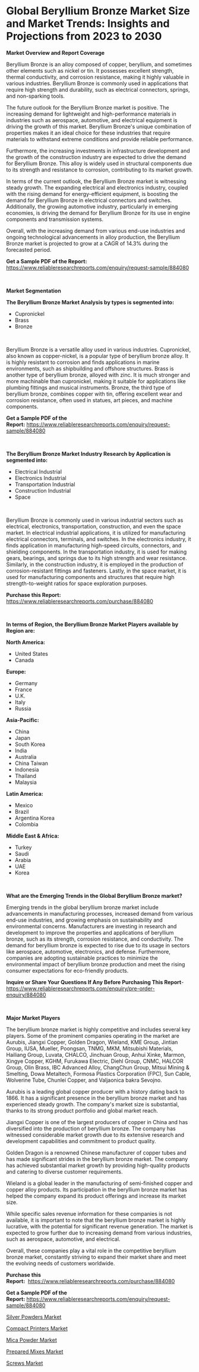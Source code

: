 <p><h1>Global Beryllium Bronze Market Size and Market Trends: Insights and Projections from 2023 to 2030</h1></p><p><strong>Market Overview and Report Coverage</strong></p>
<p><p>Beryllium Bronze is an alloy composed of copper, beryllium, and sometimes other elements such as nickel or tin. It possesses excellent strength, thermal conductivity, and corrosion resistance, making it highly valuable in various industries. Beryllium Bronze is commonly used in applications that require high strength and durability, such as electrical connectors, springs, and non-sparking tools.</p><p>The future outlook for the Beryllium Bronze market is positive. The increasing demand for lightweight and high-performance materials in industries such as aerospace, automotive, and electrical equipment is driving the growth of this market. Beryllium Bronze's unique combination of properties makes it an ideal choice for these industries that require materials to withstand extreme conditions and provide reliable performance.</p><p>Furthermore, the increasing investments in infrastructure development and the growth of the construction industry are expected to drive the demand for Beryllium Bronze. This alloy is widely used in structural components due to its strength and resistance to corrosion, contributing to its market growth.</p><p>In terms of the current outlook, the Beryllium Bronze market is witnessing steady growth. The expanding electrical and electronics industry, coupled with the rising demand for energy-efficient equipment, is boosting the demand for Beryllium Bronze in electrical connectors and switches. Additionally, the growing automotive industry, particularly in emerging economies, is driving the demand for Beryllium Bronze for its use in engine components and transmission systems.</p><p>Overall, with the increasing demand from various end-use industries and ongoing technological advancements in alloy production, the Beryllium Bronze market is projected to grow at a CAGR of 14.3% during the forecasted period.</p></p>
<p><strong>Get a Sample PDF of the Report:</strong> <a href="https://www.reliableresearchreports.com/enquiry/request-sample/884080">https://www.reliableresearchreports.com/enquiry/request-sample/884080</a></p>
<p>&nbsp;</p>
<p><strong>Market Segmentation</strong></p>
<p><strong>The Beryllium Bronze Market Analysis by types is segmented into:</strong></p>
<p><ul><li>Cupronickel</li><li>Brass</li><li>Bronze</li></ul></p>
<p>&nbsp;</p>
<p><p>Beryllium Bronze is a versatile alloy used in various industries. Cupronickel, also known as copper-nickel, is a popular type of beryllium bronze alloy. It is highly resistant to corrosion and finds applications in marine environments, such as shipbuilding and offshore structures. Brass is another type of beryllium bronze, alloyed with zinc. It is much stronger and more machinable than cupronickel, making it suitable for applications like plumbing fittings and musical instruments. Bronze, the third type of beryllium bronze, combines copper with tin, offering excellent wear and corrosion resistance, often used in statues, art pieces, and machine components.</p></p>
<p><strong>Get a Sample PDF of the Report:</strong>&nbsp;<a href="https://www.reliableresearchreports.com/enquiry/request-sample/884080">https://www.reliableresearchreports.com/enquiry/request-sample/884080</a></p>
<p>&nbsp;</p>
<p><strong>The Beryllium Bronze Market Industry Research by Application is segmented into:</strong></p>
<p><ul><li>Electrical Industrial</li><li>Electronics Industrial</li><li>Transportation Industrial</li><li>Construction Industrial</li><li>Space</li></ul></p>
<p>&nbsp;</p>
<p><p>Beryllium Bronze is commonly used in various industrial sectors such as electrical, electronics, transportation, construction, and even the space market. In electrical industrial applications, it is utilized for manufacturing electrical connectors, terminals, and switches. In the electronics industry, it finds application in manufacturing high-speed circuits, connectors, and shielding components. In the transportation industry, it is used for making gears, bearings, and springs due to its high strength and wear resistance. Similarly, in the construction industry, it is employed in the production of corrosion-resistant fittings and fasteners. Lastly, in the space market, it is used for manufacturing components and structures that require high strength-to-weight ratios for space exploration purposes.</p></p>
<p><strong>Purchase this Report:</strong>&nbsp; <a href="https://www.reliableresearchreports.com/purchase/884080">https://www.reliableresearchreports.com/purchase/884080</a></p>
<p>&nbsp;</p>
<p><strong>In terms of Region, the Beryllium Bronze Market Players available by Region are:</strong></p>
<p>
    <p> <strong> North America: </strong>
        <ul>
            <li>United States</li>
            <li>Canada</li>
        </ul>
        </p> 
    <p> <strong> Europe: </strong>
        <ul>
            <li>Germany</li>
            <li>France</li>
            <li>U.K.</li>
            <li>Italy</li>
            <li>Russia</li>
        </ul>
        </p> 
    <p> <strong> Asia-Pacific: </strong>
        <ul>
            <li>China</li>
            <li>Japan</li>
            <li>South Korea</li>
            <li>India</li>
            <li>Australia</li>
            <li>China Taiwan</li>
            <li>Indonesia</li>
            <li>Thailand</li>
            <li>Malaysia</li>
        </ul>
        </p> 
    <p> <strong> Latin America: </strong>
        <ul>
            <li>Mexico</li>
            <li>Brazil</li>
            <li>Argentina Korea</li>
            <li>Colombia</li>
        </ul>
        </p> 
    <p> <strong> Middle East & Africa: </strong>
        <ul>
            <li>Turkey</li>
            <li>Saudi</li>
            <li>Arabia</li>
            <li>UAE</li>
            <li>Korea</li>
        </ul>
    </p>
    </p>
<p>&nbsp;</p>
<p><strong>What are the Emerging Trends in the Global Beryllium Bronze market?</strong></p>
<p><p>Emerging trends in the global beryllium bronze market include advancements in manufacturing processes, increased demand from various end-use industries, and growing emphasis on sustainability and environmental concerns. Manufacturers are investing in research and development to improve the properties and applications of beryllium bronze, such as its strength, corrosion resistance, and conductivity. The demand for beryllium bronze is expected to rise due to its usage in sectors like aerospace, automotive, electronics, and defense. Furthermore, companies are adopting sustainable practices to minimize the environmental impact of beryllium bronze production and meet the rising consumer expectations for eco-friendly products.</p></p>
<p><strong>Inquire or Share Your Questions If Any Before Purchasing This Report</strong>- <a href="https://www.reliableresearchreports.com/enquiry/pre-order-enquiry/884080">https://www.reliableresearchreports.com/enquiry/pre-order-enquiry/884080</a></p>
<p>&nbsp;</p>
<p><strong>Major Market Players</strong></p>
<p><p>The beryllium bronze market is highly competitive and includes several key players. Some of the prominent companies operating in the market are Aurubis, Jiangxi Copper, Golden Dragon, Wieland, KME Group, Jintian Group, IUSA, Mueller, Poongsan, TNMG, MKM, Mitsubishi Materials, Hailiang Group, Luvata, CHALCO, Jinchuan Group, Anhui Xinke, Marmon, Xingye Copper, KGHM, Furukawa Electric, Diehl Group, CNMC, HALCOR Group, Olin Brass, IBC Advanced Alloy, ChangChun Group, Mitsui Mining & Smelting, Dowa Metaltech, Formosa Plastics Corporation (FPC), Sun Cable, Wolverine Tube, Chunlei Copper, and Valjaonica bakra Sevojno.</p><p>Aurubis is a leading global copper producer with a history dating back to 1866. It has a significant presence in the beryllium bronze market and has experienced steady growth. The company's market size is substantial, thanks to its strong product portfolio and global market reach.</p><p>Jiangxi Copper is one of the largest producers of copper in China and has diversified into the production of beryllium bronze. The company has witnessed considerable market growth due to its extensive research and development capabilities and commitment to product quality.</p><p>Golden Dragon is a renowned Chinese manufacturer of copper tubes and has made significant strides in the beryllium bronze market. The company has achieved substantial market growth by providing high-quality products and catering to diverse customer requirements.</p><p>Wieland is a global leader in the manufacturing of semi-finished copper and copper alloy products. Its participation in the beryllium bronze market has helped the company expand its product offerings and increase its market size.</p><p>While specific sales revenue information for these companies is not available, it is important to note that the beryllium bronze market is highly lucrative, with the potential for significant revenue generation. The market is expected to grow further due to increasing demand from various industries, such as aerospace, automotive, and electrical.</p><p>Overall, these companies play a vital role in the competitive beryllium bronze market, constantly striving to expand their market share and meet the evolving needs of customers worldwide.</p></p>
<p><strong>Purchase this Report:</strong>&nbsp;&nbsp;<a href="https://www.reliableresearchreports.com/purchase/884080">https://www.reliableresearchreports.com/purchase/884080</a></p>
<p></p>
<p><strong>Get a Sample PDF of the Report:</strong>&nbsp;<a href="https://www.reliableresearchreports.com/enquiry/request-sample/884080">https://www.reliableresearchreports.com/enquiry/request-sample/884080</a></p>
<p><p><a href="https://github.com/rahu1502/Market-Research-Report-List-1/blob/main/silver-powders-market.md">Silver Powders Market</a></p><p><a href="https://medium.com/@kennethjensen27/analyzing-compact-printers-market-global-industry-perspective-and-forecast-2023-to-2030-cf7944b8a513">Compact Printers Market</a></p><p><a href="https://github.com/rahu1505/Market-Research-Report-List-1/blob/main/mica-powder-market.md">Mica Powder Market</a></p><p><a href="https://medium.com/@orinsmitham1985/prepared-mixes-market-research-report-its-history-and-forecast-2023-to-2030-aca80f9e280d">Prepared Mixes Market</a></p><p><a href="https://medium.com/@angelageorge32/screws-market-analysis-its-cagr-market-segmentation-and-global-industry-overview-e14e2656afee">Screws Market</a></p></p>